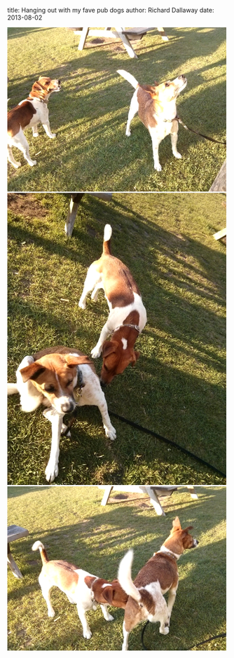 
title: Hanging out with my fave pub dogs
author: Richard Dallaway
date: 2013-08-02

<div><a href="/media/IMG_2013-08-01_193020.jpg"><img src="/media/IMG_2013-08-01_193020jpg500.jpg" width="500" height="375"/></a></div><div><a href="/media/IMG_2013-08-01_193034.jpg"><img src="/media/IMG_2013-08-01_193034500jpg.jpg" width="500" height="667"/></a></div><div><a href="/media/IMG_2013-08-01_193038.jpg"><img src="/media/IMG_2013-08-01_193038500jpg.jpg" width="500" height="375"/></a></div>


